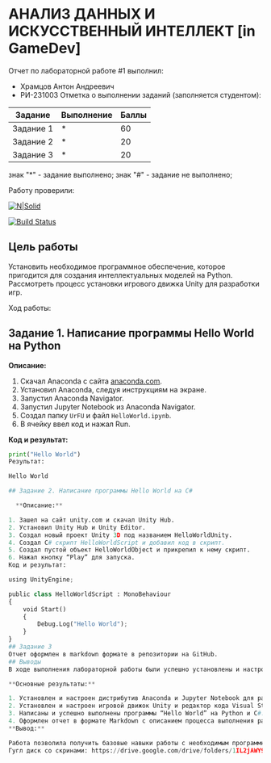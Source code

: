 # АНАЛИЗ ДАННЫХ И ИСКУССТВЕННЫЙ ИНТЕЛЛЕКТ [in GameDev]
Отчет по лабораторной работе #1 выполнил:
- Храмцов Антон Андреевич
- РИ-231003
Отметка о выполнении заданий (заполняется студентом):

| Задание | Выполнение | Баллы |
| ------ | ------ | ------ |
| Задание 1 | * | 60 |
| Задание 2 | * | 20 |
| Задание 3 | * | 20 |

знак "*" - задание выполнено; знак "#" - задание не выполнено;

Работу проверили:


[![N|Solid](https://cldup.com/dTxpPi9lDf.thumb.png)](https://nodesource.com/products/nsolid)

[![Build Status](https://travis-ci.org/joemccann/dillinger.svg?branch=master)](https://travis-ci.org/joemccann/dillinger)

## Цель работы
Установить необходимое программное обеспечение, которое пригодится для создания интеллектуальных моделей на Python. Рассмотреть процесс установки игрового движка Unity для разработки игр.


Ход работы:
## Задание 1. Написание программы Hello World на Python

**Описание:**

1. Скачал Anaconda с сайта [anaconda.com](https://www.anaconda.com/).
2. Установил Anaconda, следуя инструкциям на экране.
3. Запустил Anaconda Navigator.
4. Запустил Jupyter Notebook из Anaconda Navigator.
5. Создал папку `UrFU` и файл `HelloWorld.ipynb`.
6. В ячейку ввел код и нажал Run.

**Код и результат:**
```python
print("Hello World")
Результат:

Hello World

## Задание 2. Написание программы Hello World на C#

  **Описание:**

1. Зашел на сайт unity.com и скачал Unity Hub.
2. Установил Unity Hub и Unity Editor.
3. Создал новый проект Unity 3D под названием HelloWorldUnity.
4. Создал C# скрипт HelloWorldScript и добавил код в скрипт.
5. Cоздал пустой объект HelloWorldObject и прикрепил к нему скрипт.
6. Нажал кнопку “Play” для запуска.
Код и результат:

using UnityEngine;

public class HelloWorldScript : MonoBehaviour
{
    void Start()
    {
        Debug.Log("Hello World");
    }
}
## Задание 3
Отчет оформлен в markdown формате в репозитории на GitHub.
## Выводы
В ходе выполнения лабораторной работы были успешно установлены и настроены необходимые инструменты для работы с Python и Unity. Были написаны и выполнены простые программы “Hello World” на Python (в Jupyter Notebook) и C# (в Unity). Также был оформлен отчет в формате Markdown и размещен в репозитории на GitHub.

**Основные результаты:**

1. Установлен и настроен дистрибутив Anaconda и Jupyter Notebook для работы с Python.
2. Установлен и настроен игровой движок Unity и редактор кода Visual Studio Code.
3. Написаны и успешно выполнены программы “Hello World” на Python и C#.
4. Оформлен отчет в формате Markdown с описанием процесса выполнения работы.
**Вывод:**

Работа позволила получить базовые навыки работы с необходимым программным обеспечением и подготовила основу для дальнейшего изучения анализа данных и разработки игр.
Гугл диск со скринами: https://drive.google.com/drive/folders/1IL2jAWY96ySgN4OZtJf363HqwPDtx_Ig?usp=drive_link
